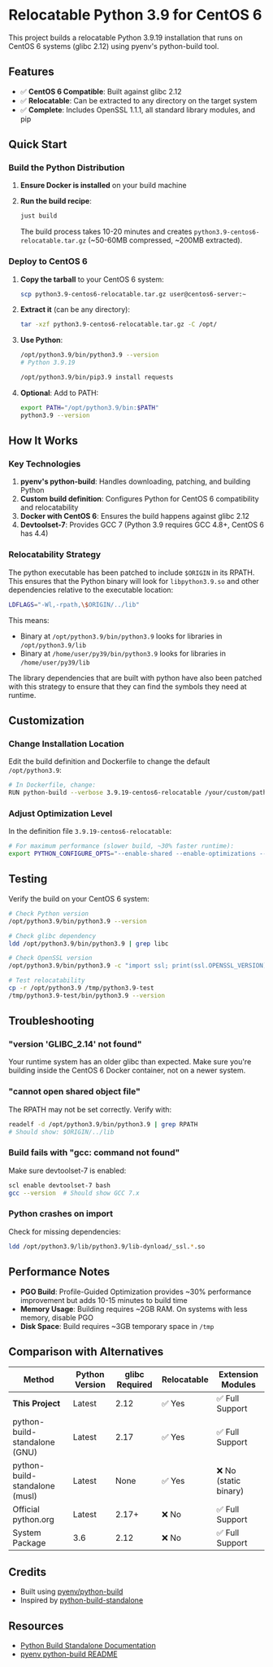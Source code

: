 # Relocatable Python 3.9 for CentOS 6

This project builds a relocatable Python 3.9.19 installation that runs on CentOS 6 systems (glibc 2.12) using pyenv's python-build tool.

## Features

- ✅ **CentOS 6 Compatible**: Built against glibc 2.12
- ✅ **Relocatable**: Can be extracted to any directory on the target system
- ✅ **Complete**: Includes OpenSSL 1.1.1, all standard library modules, and pip

## Quick Start

### Build the Python Distribution

1. **Ensure Docker is installed** on your build machine

2. **Run the build recipe**:

   ```bash
   just build
   ```

   The build process takes 10-20 minutes and creates `python3.9-centos6-relocatable.tar.gz` (~50-60MB compressed, ~200MB extracted).

### Deploy to CentOS 6

1. **Copy the tarball** to your CentOS 6 system:

   ```bash
   scp python3.9-centos6-relocatable.tar.gz user@centos6-server:~
   ```

2. **Extract it** (can be any directory):

   ```bash
   tar -xzf python3.9-centos6-relocatable.tar.gz -C /opt/
   ```

3. **Use Python**:

   ```bash
   /opt/python3.9/bin/python3.9 --version
   # Python 3.9.19

   /opt/python3.9/bin/pip3.9 install requests
   ```

4. **Optional**: Add to PATH:

   ```bash
   export PATH="/opt/python3.9/bin:$PATH"
   python3.9 --version
   ```

## How It Works

### Key Technologies

1. **pyenv's python-build**: Handles downloading, patching, and building Python
2. **Custom build definition**: Configures Python for CentOS 6 compatibility and relocatability
3. **Docker with CentOS 6**: Ensures the build happens against glibc 2.12
4. **Devtoolset-7**: Provides GCC 7 (Python 3.9 requires GCC 4.8+, CentOS 6 has 4.4)

### Relocatability Strategy

The python executable has been patched to include `$ORIGIN` in its RPATH. This ensures that the Python binary will look for
`libpython3.9.so` and other dependencies relative to the executable location:

```bash
LDFLAGS="-Wl,-rpath,\$ORIGIN/../lib"
```

This means:

- Binary at `/opt/python3.9/bin/python3.9` looks for libraries in `/opt/python3.9/lib`
- Binary at `/home/user/py39/bin/python3.9` looks for libraries in `/home/user/py39/lib`

The library dependencies that are built with python have also been patched with this strategy to ensure that they
can find the symbols they need at runtime.

## Customization

### Change Installation Location

Edit the build definition and Dockerfile to change the default `/opt/python3.9`:

```bash
# In Dockerfile, change:
RUN python-build --verbose 3.9.19-centos6-relocatable /your/custom/path
```

### Adjust Optimization Level

In the definition file `3.9.19-centos6-relocatable`:

```bash
# For maximum performance (slower build, ~30% faster runtime):
export PYTHON_CONFIGURE_OPTS="--enable-shared --enable-optimizations --with-lto ${PYTHON_CONFIGURE_OPTS}"
```

## Testing

Verify the build on your CentOS 6 system:

```bash
# Check Python version
/opt/python3.9/bin/python3.9 --version

# Check glibc dependency
ldd /opt/python3.9/bin/python3.9 | grep libc

# Check OpenSSL version
/opt/python3.9/bin/python3.9 -c "import ssl; print(ssl.OPENSSL_VERSION)"

# Test relocatability
cp -r /opt/python3.9 /tmp/python3.9-test
/tmp/python3.9-test/bin/python3.9 --version
```

## Troubleshooting

### "version 'GLIBC_2.14' not found"

Your runtime system has an older glibc than expected. Make sure you're building inside the CentOS 6 Docker container, not on a newer system.

### "cannot open shared object file"

The RPATH may not be set correctly. Verify with:

```bash
readelf -d /opt/python3.9/bin/python3.9 | grep RPATH
# Should show: $ORIGIN/../lib
```

### Build fails with "gcc: command not found"

Make sure devtoolset-7 is enabled:

```bash
scl enable devtoolset-7 bash
gcc --version  # Should show GCC 7.x
```

### Python crashes on import

Check for missing dependencies:

```bash
ldd /opt/python3.9/lib/python3.9/lib-dynload/_ssl.*.so
```

## Performance Notes

- **PGO Build**: Profile-Guided Optimization provides ~30% performance improvement but adds 10-15 minutes to build time
- **Memory Usage**: Building requires ~2GB RAM. On systems with less memory, disable PGO
- **Disk Space**: Build requires ~3GB temporary space in `/tmp`

## Comparison with Alternatives

| Method                         | Python Version | glibc Required | Relocatable | Extension Modules     |
| ------------------------------ | -------------- | -------------- | ----------- | --------------------- |
| **This Project**               | Latest         | 2.12           | ✅ Yes      | ✅ Full Support       |
| python-build-standalone (GNU)  | Latest         | 2.17           | ✅ Yes      | ✅ Full Support       |
| python-build-standalone (musl) | Latest         | None           | ✅ Yes      | ❌ No (static binary) |
| Official python.org            | Latest         | 2.17+          | ❌ No       | ✅ Full Support       |
| System Package                 | 3.6            | 2.12           | ❌ No       | ✅ Full Support       |

## Credits

- Built using [pyenv/python-build](https://github.com/pyenv/pyenv)
- Inspired by [python-build-standalone](https://github.com/astral-sh/python-build-standalone)

## Resources

- [Python Build Standalone Documentation](https://gregoryszorc.com/docs/python-build-standalone/main/)
- [pyenv python-build README](https://github.com/pyenv/pyenv/blob/master/plugins/python-build/README.md)
